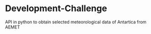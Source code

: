 # Development-Challenge
API in python to obtain selected meteorological data of Antartica from AEMET
